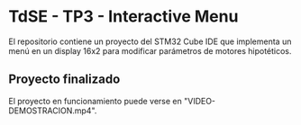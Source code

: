 # TdSE - TP3 - Interactive Menu
El repositorio contiene un proyecto del STM32 Cube IDE que implementa un menú en un display 16x2 para modificar parámetros de motores hipotéticos.

## Proyecto finalizado
El proyecto en funcionamiento puede verse en "VIDEO-DEMOSTRACION.mp4".